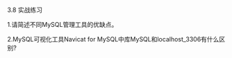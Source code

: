 ### 
  3.8 实战练习


1.请简述不同MySQL管理工具的优缺点。

2.MySQL可视化工具Navicat for MySQL中库MySQL和localhost_3306有什么区别?

